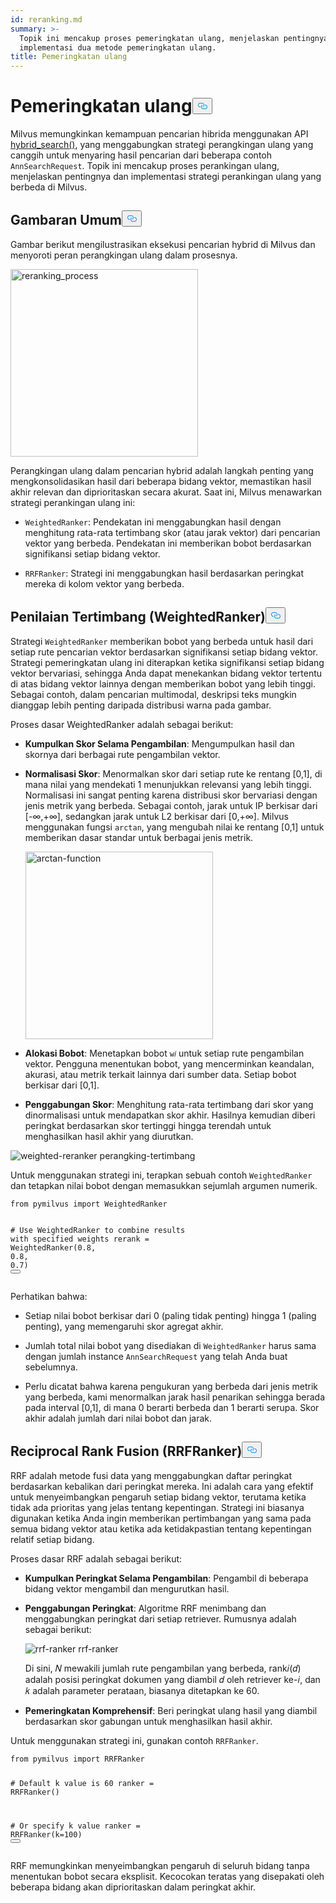 ```yaml
---
id: reranking.md
summary: >-
  Topik ini mencakup proses pemeringkatan ulang, menjelaskan pentingnya dan
  implementasi dua metode pemeringkatan ulang.
title: Pemeringkatan ulang
---
```

<h1 id="Reranking" class="common-anchor-header">Pemeringkatan ulang<button data-href="#Reranking" class="anchor-icon" translate="no">
      <svg translate="no"
        aria-hidden="true"
        focusable="false"
        height="20"
        version="1.1"
        viewBox="0 0 16 16"
        width="16"
      >
        <path
          fill="#0092E4"
          fill-rule="evenodd"
          d="M4 9h1v1H4c-1.5 0-3-1.69-3-3.5S2.55 3 4 3h4c1.45 0 3 1.69 3 3.5 0 1.41-.91 2.72-2 3.25V8.59c.58-.45 1-1.27 1-2.09C10 5.22 8.98 4 8 4H4c-.98 0-2 1.22-2 2.5S3 9 4 9zm9-3h-1v1h1c1 0 2 1.22 2 2.5S13.98 12 13 12H9c-.98 0-2-1.22-2-2.5 0-.83.42-1.64 1-2.09V6.25c-1.09.53-2 1.84-2 3.25C6 11.31 7.55 13 9 13h4c1.45 0 3-1.69 3-3.5S14.5 6 13 6z"
        ></path>
      </svg>
    </button></h1><p>Milvus memungkinkan kemampuan pencarian hibrida menggunakan API <a href="https://milvus.io/api-reference/pymilvus/v2.4.x/ORM/Collection/hybrid_search.md">hybrid_search()</a>, yang menggabungkan strategi perangkingan ulang yang canggih untuk menyaring hasil pencarian dari beberapa contoh <code translate="no">AnnSearchRequest</code>. Topik ini mencakup proses perankingan ulang, menjelaskan pentingnya dan implementasi strategi perankingan ulang yang berbeda di Milvus.</p>
<h2 id="Overview" class="common-anchor-header">Gambaran Umum<button data-href="#Overview" class="anchor-icon" translate="no">
      <svg translate="no"
        aria-hidden="true"
        focusable="false"
        height="20"
        version="1.1"
        viewBox="0 0 16 16"
        width="16"
      >
        <path
          fill="#0092E4"
          fill-rule="evenodd"
          d="M4 9h1v1H4c-1.5 0-3-1.69-3-3.5S2.55 3 4 3h4c1.45 0 3 1.69 3 3.5 0 1.41-.91 2.72-2 3.25V8.59c.58-.45 1-1.27 1-2.09C10 5.22 8.98 4 8 4H4c-.98 0-2 1.22-2 2.5S3 9 4 9zm9-3h-1v1h1c1 0 2 1.22 2 2.5S13.98 12 13 12H9c-.98 0-2-1.22-2-2.5 0-.83.42-1.64 1-2.09V6.25c-1.09.53-2 1.84-2 3.25C6 11.31 7.55 13 9 13h4c1.45 0 3-1.69 3-3.5S14.5 6 13 6z"
        ></path>
      </svg>
    </button></h2><p>Gambar berikut mengilustrasikan eksekusi pencarian hybrid di Milvus dan menyoroti peran perangkingan ulang dalam prosesnya.</p>
<p><img translate="no" src="/docs/v2.5.x/assets/multi-vector-rerank.png" alt="reranking_process" width="300"/></p>
<p>Perangkingan ulang dalam pencarian hybrid adalah langkah penting yang mengkonsolidasikan hasil dari beberapa bidang vektor, memastikan hasil akhir relevan dan diprioritaskan secara akurat. Saat ini, Milvus menawarkan strategi perankingan ulang ini:</p>
<ul>
<li><p><code translate="no">WeightedRanker</code>: Pendekatan ini menggabungkan hasil dengan menghitung rata-rata tertimbang skor (atau jarak vektor) dari pencarian vektor yang berbeda. Pendekatan ini memberikan bobot berdasarkan signifikansi setiap bidang vektor.</p></li>
<li><p><code translate="no">RRFRanker</code>: Strategi ini menggabungkan hasil berdasarkan peringkat mereka di kolom vektor yang berbeda.</p></li>
</ul>
<h2 id="Weighted-Scoring-WeightedRanker" class="common-anchor-header">Penilaian Tertimbang (WeightedRanker)<button data-href="#Weighted-Scoring-WeightedRanker" class="anchor-icon" translate="no">
      <svg translate="no"
        aria-hidden="true"
        focusable="false"
        height="20"
        version="1.1"
        viewBox="0 0 16 16"
        width="16"
      >
        <path
          fill="#0092E4"
          fill-rule="evenodd"
          d="M4 9h1v1H4c-1.5 0-3-1.69-3-3.5S2.55 3 4 3h4c1.45 0 3 1.69 3 3.5 0 1.41-.91 2.72-2 3.25V8.59c.58-.45 1-1.27 1-2.09C10 5.22 8.98 4 8 4H4c-.98 0-2 1.22-2 2.5S3 9 4 9zm9-3h-1v1h1c1 0 2 1.22 2 2.5S13.98 12 13 12H9c-.98 0-2-1.22-2-2.5 0-.83.42-1.64 1-2.09V6.25c-1.09.53-2 1.84-2 3.25C6 11.31 7.55 13 9 13h4c1.45 0 3-1.69 3-3.5S14.5 6 13 6z"
        ></path>
      </svg>
    </button></h2><p>Strategi <code translate="no">WeightedRanker</code> memberikan bobot yang berbeda untuk hasil dari setiap rute pencarian vektor berdasarkan signifikansi setiap bidang vektor. Strategi pemeringkatan ulang ini diterapkan ketika signifikansi setiap bidang vektor bervariasi, sehingga Anda dapat menekankan bidang vektor tertentu di atas bidang vektor lainnya dengan memberikan bobot yang lebih tinggi. Sebagai contoh, dalam pencarian multimodal, deskripsi teks mungkin dianggap lebih penting daripada distribusi warna pada gambar.</p>
<p>Proses dasar WeightedRanker adalah sebagai berikut:</p>
<ul>
<li><p><strong>Kumpulkan Skor Selama Pengambilan</strong>: Mengumpulkan hasil dan skornya dari berbagai rute pengambilan vektor.</p></li>
<li><p><strong>Normalisasi Skor</strong>: Menormalkan skor dari setiap rute ke rentang [0,1], di mana nilai yang mendekati 1 menunjukkan relevansi yang lebih tinggi. Normalisasi ini sangat penting karena distribusi skor bervariasi dengan jenis metrik yang berbeda. Sebagai contoh, jarak untuk IP berkisar dari [-∞,+∞], sedangkan jarak untuk L2 berkisar dari [0,+∞]. Milvus menggunakan fungsi <code translate="no">arctan</code>, yang mengubah nilai ke rentang [0,1] untuk memberikan dasar standar untuk berbagai jenis metrik.</p>
<p><img translate="no" src="/docs/v2.5.x/assets/arctan.png" alt="arctan-function" width="300"/></p></li>
<li><p><strong>Alokasi Bobot</strong>: Menetapkan bobot <code translate="no">w𝑖</code> untuk setiap rute pengambilan vektor. Pengguna menentukan bobot, yang mencerminkan keandalan, akurasi, atau metrik terkait lainnya dari sumber data. Setiap bobot berkisar dari [0,1].</p></li>
<li><p><strong>Penggabungan Skor</strong>: Menghitung rata-rata tertimbang dari skor yang dinormalisasi untuk mendapatkan skor akhir. Hasilnya kemudian diberi peringkat berdasarkan skor tertinggi hingga terendah untuk menghasilkan hasil akhir yang diurutkan.</p></li>
</ul>
<p>
  
   <span class="img-wrapper"> <img translate="no" src="/docs/v2.5.x//assets/weighted-reranker.png" alt="weighted-reranker" class="doc-image" id="weighted-reranker" />
   </span> <span class="img-wrapper"> <span>perangking-tertimbang</span> </span></p>
<p>Untuk menggunakan strategi ini, terapkan sebuah contoh <code translate="no">WeightedRanker</code> dan tetapkan nilai bobot dengan memasukkan sejumlah argumen numerik.</p>
<pre><code translate="no" class="language-python"><span class="hljs-keyword">from</span> pymilvus <span class="hljs-keyword">import</span> WeightedRanker

<span class="hljs-comment"># Use WeightedRanker to combine results with specified weights</span>
rerank = WeightedRanker(<span class="hljs-number">0.8</span>, <span class="hljs-number">0.8</span>, <span class="hljs-number">0.7</span>) 
<button class="copy-code-btn"></button></code></pre>
<p>Perhatikan bahwa:</p>
<ul>
<li><p>Setiap nilai bobot berkisar dari 0 (paling tidak penting) hingga 1 (paling penting), yang memengaruhi skor agregat akhir.</p></li>
<li><p>Jumlah total nilai bobot yang disediakan di <code translate="no">WeightedRanker</code> harus sama dengan jumlah instance <code translate="no">AnnSearchRequest</code> yang telah Anda buat sebelumnya.</p></li>
<li><p>Perlu dicatat bahwa karena pengukuran yang berbeda dari jenis metrik yang berbeda, kami menormalkan jarak hasil penarikan sehingga berada pada interval [0,1], di mana 0 berarti berbeda dan 1 berarti serupa. Skor akhir adalah jumlah dari nilai bobot dan jarak.</p></li>
</ul>
<h2 id="Reciprocal-Rank-Fusion-RRFRanker" class="common-anchor-header">Reciprocal Rank Fusion (RRFRanker)<button data-href="#Reciprocal-Rank-Fusion-RRFRanker" class="anchor-icon" translate="no">
      <svg translate="no"
        aria-hidden="true"
        focusable="false"
        height="20"
        version="1.1"
        viewBox="0 0 16 16"
        width="16"
      >
        <path
          fill="#0092E4"
          fill-rule="evenodd"
          d="M4 9h1v1H4c-1.5 0-3-1.69-3-3.5S2.55 3 4 3h4c1.45 0 3 1.69 3 3.5 0 1.41-.91 2.72-2 3.25V8.59c.58-.45 1-1.27 1-2.09C10 5.22 8.98 4 8 4H4c-.98 0-2 1.22-2 2.5S3 9 4 9zm9-3h-1v1h1c1 0 2 1.22 2 2.5S13.98 12 13 12H9c-.98 0-2-1.22-2-2.5 0-.83.42-1.64 1-2.09V6.25c-1.09.53-2 1.84-2 3.25C6 11.31 7.55 13 9 13h4c1.45 0 3-1.69 3-3.5S14.5 6 13 6z"
        ></path>
      </svg>
    </button></h2><p>RRF adalah metode fusi data yang menggabungkan daftar peringkat berdasarkan kebalikan dari peringkat mereka. Ini adalah cara yang efektif untuk menyeimbangkan pengaruh setiap bidang vektor, terutama ketika tidak ada prioritas yang jelas tentang kepentingan. Strategi ini biasanya digunakan ketika Anda ingin memberikan pertimbangan yang sama pada semua bidang vektor atau ketika ada ketidakpastian tentang kepentingan relatif setiap bidang.</p>
<p>Proses dasar RRF adalah sebagai berikut:</p>
<ul>
<li><p><strong>Kumpulkan Peringkat Selama Pengambilan</strong>: Pengambil di beberapa bidang vektor mengambil dan mengurutkan hasil.</p></li>
<li><p><strong>Penggabungan Peringkat</strong>: Algoritme RRF menimbang dan menggabungkan peringkat dari setiap retriever. Rumusnya adalah sebagai berikut:</p>
<p>
  
   <span class="img-wrapper"> <img translate="no" src="/docs/v2.5.x//assets/rrf-ranker.png" alt="rrf-ranker" class="doc-image" id="rrf-ranker" />
   </span> <span class="img-wrapper"> <span>rrf-ranker</span> </span></p>
<p>Di sini, 𝑁 mewakili jumlah rute pengambilan yang berbeda, rank𝑖(𝑑) adalah posisi peringkat dokumen yang diambil 𝑑 oleh retriever ke-𝑖, dan 𝑘 adalah parameter perataan, biasanya ditetapkan ke 60.</p></li>
<li><p><strong>Pemeringkatan Komprehensif</strong>: Beri peringkat ulang hasil yang diambil berdasarkan skor gabungan untuk menghasilkan hasil akhir.</p></li>
</ul>
<p>Untuk menggunakan strategi ini, gunakan contoh <code translate="no">RRFRanker</code>.</p>
<pre><code translate="no" class="language-python"><span class="hljs-keyword">from</span> pymilvus <span class="hljs-keyword">import</span> RRFRanker

<span class="hljs-comment"># Default k value is 60</span>
ranker = RRFRanker()

<span class="hljs-comment"># Or specify k value</span>
ranker = RRFRanker(k=<span class="hljs-number">100</span>)
<button class="copy-code-btn"></button></code></pre>
<p>RRF memungkinkan menyeimbangkan pengaruh di seluruh bidang tanpa menentukan bobot secara eksplisit. Kecocokan teratas yang disepakati oleh beberapa bidang akan diprioritaskan dalam peringkat akhir.</p>
